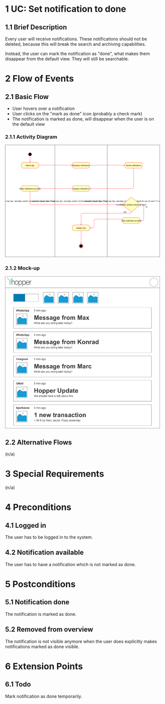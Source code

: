 # 1 UC: Set notification to done

## 1.1 Brief Description
Every user will receive notifications. These notifications should not be deleted, because this will break the search and archiving capabilities. 

Instead, the user can mark the notification as "done", what makes them disappear from the default view. They will still be searchable.
# 2 Flow of Events
## 2.1 Basic Flow
- User hovers over a notification
- User clicks on the "mark as done" icon (probably a check mark)
- The notification is marked as done, will disappear when the user is on the default view

### 2.1.1 Activity Diagram
![Organization Application Activity Diagram](./img/uc-set-notification-done-flow.svg)

### 2.1.2 Mock-up
![Mockup](./mockups/hopper_main.png)

## 2.2 Alternative Flows
(n/a)

# 3 Special Requirements
(n/a)

# 4 Preconditions
## 4.1 Logged in
The user has to be logged in to the system.
## 4.2 Notification available
The user has to have a notification which is not marked as done.

# 5 Postconditions
## 5.1 Notification done
The notification is marked as done.
## 5.2 Removed from overview
The notification is not visible anymore when the user does explicitly makes notifications marked as done visible.
 
# 6 Extension Points
## 6.1 Todo
Mark notification as done temporarily.
